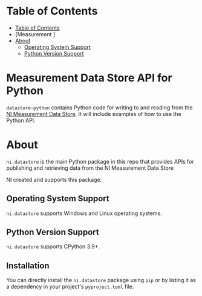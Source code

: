 # Table of Contents

- [Table of Contents](#table-of-contents)
- [Measurement ]
- [About](#about)
  - [Operating System Support](#operating-system-support)
  - [Python Version Support](#python-version-support)

# Measurement Data Store API for Python

`datastore-python` contains Python code for writing to and reading from
the [NI Measurement Data Store](https://github.com/ni/datastore-service).
It will include examples of how to use the Python API.

# About

`ni.datastore` is the main Python package in this repo that
provides APIs for publishing and retrieving data from the NI
Measurement Data Store

NI created and supports this package.

## Operating System Support

`ni.datastore` supports Windows and Linux operating systems.

## Python Version Support

`ni.datastore` supports CPython 3.9+.

## Installation

You can directly install the `ni.datastore` package using `pip` or by listing it as a
dependency in your project's `pyproject.toml` file.

